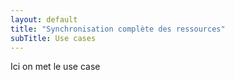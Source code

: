```yaml
---
layout: default
title: "Synchronisation complète des ressources"
subTitle: Use cases
---
```


Ici on met le use case